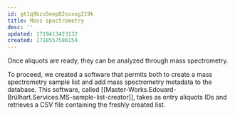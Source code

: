 ```yaml
---
id: gt1q9bzu5eep82sxxog219k
title: Mass spectrometry
desc: ''
updated: 1719413423132
created: 1718557586154
---
```


Once aliquots are ready, they can be analyzed through mass spectrometry.

To proceed, we created a software that permits both to create a mass spectrometry sample list and add mass spectrometry metadata to the database. This software, called [[Master-Works.Edouard-Brülhart.Services.MS-sample-list-creator]], takes as entry aliquots IDs and retrieves a CSV file containing the freshly created list.